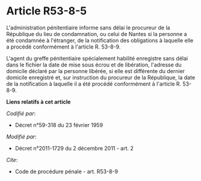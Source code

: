 # Article R53-8-5

L'administration pénitentiaire informe sans délai le procureur de la République du lieu de condamnation, ou celui de Nantes
si la personne a été condamnée à l'étranger, de la notification des obligations à laquelle elle a procédé conformément à
l'article R. 53-8-9. 

L'agent du greffe pénitentiaire spécialement habilité enregistre sans délai dans le fichier la date de mise sous écrou et de
libération, l'adresse du domicile déclaré par la personne libérée, si elle est différente du dernier domicile enregistré et,
sur instruction du procureur de la République, la date de la notification à laquelle il a été procédé conformément à
l'article R. 53-8-9.

**Liens relatifs à cet article**

_Codifié par_:

  - Décret n°59-318 du 23 février 1959

_Modifié par_:

  - Décret n°2011-1729 du 2 décembre 2011 - art. 2

_Cite_:

  - Code de procédure pénale - art. R53-8-9
